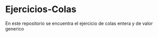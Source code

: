 # Ejercicios-Colas
En este repositorio se encuentra el ejercicio de colas entera y de valor generico
